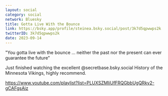 ```yaml
---
layout: social
category: social
network: Bluesky
title: Gotta Live With the Bounce
link: https://bsky.app/profile/steinea.bsky.social/post/3k7d5qpwwps2k
twitterID: 3k7d5qpwwps2k
date: 2023-09-14
---
```


"You gotta live with the bounce ... neither the past nor the present can ever guarantee the future"

Just finished watching the excellent @secretbase.bsky.social History of the Minnesota Vikings, highly recommend.

<https://www.youtube.com/playlist?list=PLUXSZMIiUfFRQGbbUgQRky2-gCAFgsAiz>
